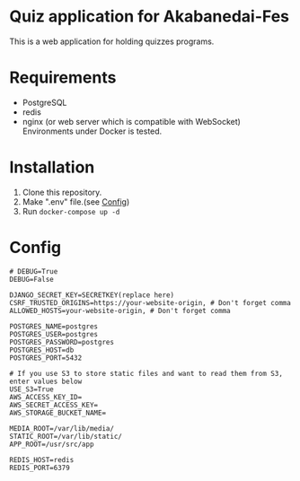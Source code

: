 # Quiz application for Akabanedai-Fes
This is a web application for holding quizzes programs.

# Requirements
* PostgreSQL
* redis
* nginx (or web server which is compatible with WebSocket)
Environments under Docker is tested.

# Installation
1. Clone this repository.
2. Make ".env" file.(see [Config](#Config))
3. Run `docker-compose up -d`

# Config
```.env
# DEBUG=True
DEBUG=False

DJANGO_SECRET_KEY=SECRETKEY(replace here)
CSRF_TRUSTED_ORIGINS=https://your-website-origin, # Don't forget comma
ALLOWED_HOSTS=your-website-origin, # Don't forget comma 

POSTGRES_NAME=postgres
POSTGRES_USER=postgres
POSTGRES_PASSWORD=postgres
POSTGRES_HOST=db
POSTGRES_PORT=5432

# If you use S3 to store static files and want to read them from S3, enter values below
USE_S3=True
AWS_ACCESS_KEY_ID=
AWS_SECRET_ACCESS_KEY=
AWS_STORAGE_BUCKET_NAME=

MEDIA_ROOT=/var/lib/media/
STATIC_ROOT=/var/lib/static/
APP_ROOT=/usr/src/app

REDIS_HOST=redis
REDIS_PORT=6379 
```
